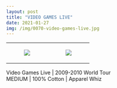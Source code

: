 ```yaml
---
layout: post
title: "VIDEO GAMES LIVE"
date: 2021-01-27
img: /img/0070-video-games-live.jpg
---
```




<table style="width:100%;"><tr><td style="vertical-align:top;">
      <figure class="tmblr-full" data-orig-height="2048" data-orig-width="1365" data-orig-src="https://concertshirts.netlify.app/shirts/0070/0070-01.jpg"><img src="https://64.media.tumblr.com/7e0d46113ba81774c2448fb22eb204d3/1d9c84db0b96afe8-48/s540x810/ee227513cb1b35b6b2709bf67c5b45cf87ba71a7.jpg" data-orig-height="2048" data-orig-width="1365" data-orig-src="https://concertshirts.netlify.app/shirts/0070/0070-01.jpg"/></figure></td>
    <td style="vertical-align:top;">
      <figure class="tmblr-full" data-orig-height="2048" data-orig-width="1365" data-orig-src="https://concertshirts.netlify.app/shirts/0070/0070-02.jpg"><img src="https://64.media.tumblr.com/9dd02cba05e4fcc9b4d5733ebdd5395b/1d9c84db0b96afe8-d4/s540x810/ee54cd0fbbb2e564380bc7aed3151fa81986efa2.jpg" data-orig-height="2048" data-orig-width="1365" data-orig-src="https://concertshirts.netlify.app/shirts/0070/0070-02.jpg"/></figure></td>
  </tr></table><p>
  Video Games Live | 2009-2010 World Tour<br/>MEDIUM | 100% Cotton | Apparel Whiz
</p>
